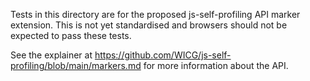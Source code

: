 Tests in this directory are for the proposed js-self-profiling API marker extension. This is not yet standardised and browsers should not be expected to pass these tests.

See the explainer at https://github.com/WICG/js-self-profiling/blob/main/markers.md for more information about the API.
